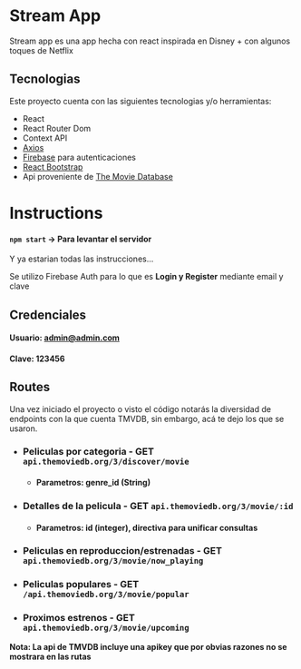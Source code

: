 # Stream App

Stream app es una app hecha con react inspirada en Disney + con algunos toques de Netflix

## Tecnologias

Este proyecto cuenta con las siguientes tecnologias y/o herramientas:

- React
- React Router Dom
- Context API
- [Axios](https://axios-http.com/docs/intro)
- [Firebase](firebase.google.com/) para autenticaciones
- [React Bootstrap](react-bootstrap.github.io/)
- Api proveniente de [The Movie Database](https://www.themoviedb.org/movie?language=es-es)

# Instructions

#### `npm start` → Para levantar el servidor

Y ya estarian todas las instrucciones...

Se utilizo Firebase Auth para lo que es **Login y Register** mediante email y clave

## Credenciales

#### Usuario: admin@admin.com

#### Clave: 123456

## Routes

Una vez iniciado el proyecto o visto el código notarás la diversidad de endpoints con la que cuenta TMVDB, sin embargo, acá te dejo los que se usaron.

- ### Peliculas por categoria - GET `api.themoviedb.org/3/discover/movie`
  - #### Parametros: genre_id (String)
- ### Detalles de la pelicula - GET `api.themoviedb.org/3/movie/:id`
  - #### Parametros: id (integer), directiva para unificar consultas
- ### Peliculas en reproduccion/estrenadas - GET `api.themoviedb.org/3/movie/now_playing`
- ### Peliculas populares - GET `/api.themoviedb.org/3/movie/popular`
- ### Proximos estrenos - GET `api.themoviedb.org/3/movie/upcoming`

**Nota: La api de TMVDB incluye una apikey que por obvias razones no se mostrara en las rutas**
